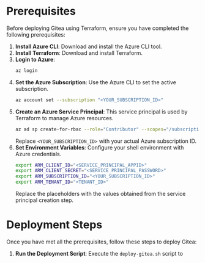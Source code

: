 # Prerequisites

Before deploying Gitea using Terraform, ensure you have completed the following prerequisites:

1. **Install Azure CLI**: Download and install the Azure CLI tool.
2. **Install Terraform**: Download and install Terraform.
3. **Login to Azure**:
    ```bash
    az login
    ```
4. **Set the Azure Subscription**:
    Use the Azure CLI to set the active subscription.
    ```bash
    az account set --subscription "<YOUR_SUBSCRIPTION_ID>"
    ```
5. **Create an Azure Service Principal**:
    This service principal is used by Terraform to manage Azure resources.
    ```bash
    az ad sp create-for-rbac --role="Contributor" --scopes="/subscriptions/<YOUR_SUBSCRIPTION_ID>"
    ```
    Replace `<YOUR_SUBSCRIPTION_ID>` with your actual Azure subscription ID.
6. **Set Environment Variables**:
    Configure your shell environment with Azure credentials.
    ```bash
    export ARM_CLIENT_ID="<SERVICE_PRINCIPAL_APPID>"
    export ARM_CLIENT_SECRET="<SERVICE_PRINCIPAL_PASSWORD>"
    export ARM_SUBSCRIPTION_ID="<YOUR_SUBSCRIPTION_ID>"
    export ARM_TENANT_ID="<TENANT_ID>"
    ```
    Replace the placeholders with the values obtained from the service principal creation step.

# Deployment Steps

Once you have met all the prerequisites, follow these steps to deploy Gitea:

1. **Run the Deployment Script**:
    Execute the `deploy-gitea.sh` script to

